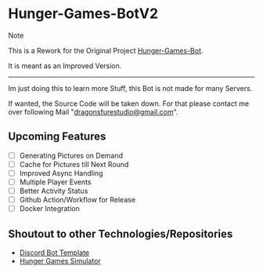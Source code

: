 # Hunger-Games-BotV2

> [!NOTE]
> This is a Rework for the Original Project [Hunger-Games-Bot](https://github.com/Rehman-Nahimi/Hunger-games-bot).
> 
> It is meant as an Improved Version.
****

Im just doing this to learn more Stuff, this Bot is not made for many Servers.

If wanted, the Source Code will be taken down. For that please contact me over following Mail "dragonsfurestudio@gmail.com".

## Upcoming Features 
- [ ] Generating Pictures on Demand
- [ ] Cache for Pictures till Next Round
- [ ] Improved Async Handling 
- [ ] Multiple Player Events
- [ ] Better Activity Status 
- [ ] Github Action/Workflow for Release 
- [ ] Docker Integration 

## Shoutout to other Technologies/Repositories 
- [Discord Bot Template](https://github.com/fellipeutaka/discord-bot-template) 
- [Hunger Games Simulator](https://brantsteele.net/hungergames/disclaimer.php)  
